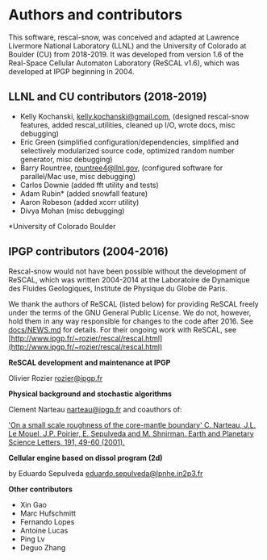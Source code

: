 # Authors and contributors 

This software, rescal-snow, was conceived and adapted at Lawrence Livermore National Laboratory (LLNL) and the University of Colorado at Boulder (CU) from 2018-2019.
It was developed from version 1.6 of the Real-Space Cellular Automaton Laboratory (ReSCAL v1.6), which was developed at IPGP beginning in 2004.

## LLNL and CU contributors (2018-2019)
 - Kelly Kochanski, <kelly.kochanski@gmail.com>, (designed rescal-snow features, added rescal_utilities, cleaned up I/O, wrote docs, misc debugging)
 - Eric Green (simplified configuration/dependencies, simplified and selectively modularized source code, optimized random number generator, misc debugging)
 - Barry Rountree, <rountree4@llnl.gov>, (configured software for parallel/Mac use, misc debugging)
 - Carlos Downie (added fft utility and tests)
 - Adam Rubin* (added snowfall feature)
 - Aaron Robeson (added xcorr utility)
 - Divya Mohan (misc debugging)

*University of Colorado Boulder

## IPGP contributors (2004-2016)
Rescal-snow would not have been possible without the development of ReSCAL, which was written 2004-2014 at the Laboratoire de Dynamique des Fluides Geologiques, Institute de Physique du Globe de Paris.

We thank the authors of ReSCAL (listed below) for providing ReSCAL freely under the terms of the GNU General Public License. We do not, however, hold them in any way responsible for changes to the code after 2016. See [docs/NEWS.md](docs/NEWS.md) for details.
For their ongoing work with ReSCAL, see [http://www.ipgp.fr/~rozier/rescal/rescal.html](http://www.ipgp.fr/~rozier/rescal/rescal.html)

**ReSCAL development and maintenance at IPGP**

Olivier Rozier <rozier@ipgp.fr>

**Physical background and stochastic algorithms**

Clement Narteau <narteau@ipgp.fr> and coauthors of:

['On a small scale roughness of the core-mantle boundary' C. Narteau, J.L. Le Mouel, J.P. Poirier, E. Sepulveda and M. Shnirman. Earth and Planetary Science Letters, 191, 49-60 (2001).](https://doi.org/10.1016/S0012-821X(01)00401-0)


**Cellular engine based on dissol program (2d)**

by Eduardo Sepulveda <eduardo.sepulveda@lpnhe.in2p3.fr>

**Other contributors**

 - Xin Gao
 - Marc Hufschmitt
 - Fernando Lopes
 - Antoine Lucas
 - Ping Lv
 - Deguo Zhang

